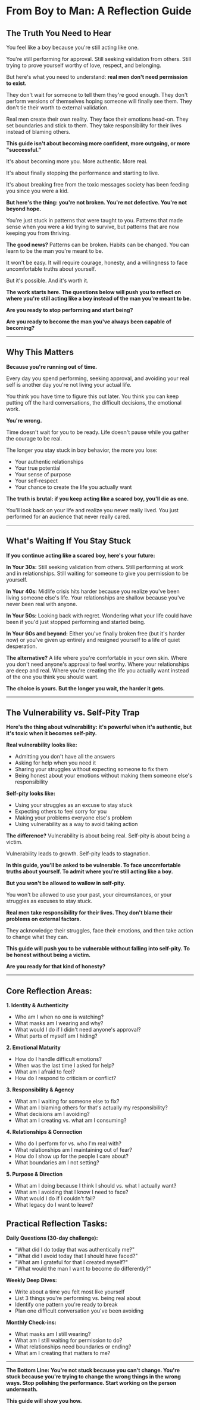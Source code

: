 # **From Boy to Man: A Reflection Guide**

## **The Truth You Need to Hear**

You feel like a boy because you're still acting like one.

You're still performing for approval. Still seeking validation from others. Still trying to prove yourself worthy of love, respect, and belonging.

But here's what you need to understand: **real men don't need permission to exist.**

They don't wait for someone to tell them they're good enough. They don't perform versions of themselves hoping someone will finally see them. They don't tie their worth to external validation.

Real men create their own reality. They face their emotions head-on. They set boundaries and stick to them. They take responsibility for their lives instead of blaming others.

**This guide isn't about becoming more confident, more outgoing, or more "successful."**

It's about becoming more you. More authentic. More real.

It's about finally stopping the performance and starting to live.

It's about breaking free from the toxic messages society has been feeding you since you were a kid.

**But here's the thing: you're not broken. You're not defective. You're not beyond hope.**

You're just stuck in patterns that were taught to you. Patterns that made sense when you were a kid trying to survive, but patterns that are now keeping you from thriving.

**The good news?**
Patterns can be broken. Habits can be changed. You can learn to be the man you're meant to be.

It won't be easy. It will require courage, honesty, and a willingness to face uncomfortable truths about yourself.

But it's possible. And it's worth it.

**The work starts here. The questions below will push you to reflect on where you're still acting like a boy instead of the man you're meant to be.**

**Are you ready to stop performing and start being?**

**Are you ready to become the man you've always been capable of becoming?**

---

## **Why This Matters**

**Because you're running out of time.**

Every day you spend performing, seeking approval, and avoiding your real self is another day you're not living your actual life.

You think you have time to figure this out later. You think you can keep putting off the hard conversations, the difficult decisions, the emotional work.

**You're wrong.**

Time doesn't wait for you to be ready. Life doesn't pause while you gather the courage to be real.

The longer you stay stuck in boy behavior, the more you lose:
- Your authentic relationships
- Your true potential
- Your sense of purpose
- Your self-respect
- Your chance to create the life you actually want

**The truth is brutal: if you keep acting like a scared boy, you'll die as one.**

You'll look back on your life and realize you never really lived. You just performed for an audience that never really cared.

---

## **What's Waiting If You Stay Stuck**

**If you continue acting like a scared boy, here's your future:**

**In Your 30s:** Still seeking validation from others. Still performing at work and in relationships. Still waiting for someone to give you permission to be yourself.

**In Your 40s:** Midlife crisis hits harder because you realize you've been living someone else's life. Your relationships are shallow because you've never been real with anyone.

**In Your 50s:** Looking back with regret. Wondering what your life could have been if you'd just stopped performing and started being.

**In Your 60s and beyond:** Either you've finally broken free (but it's harder now) or you've given up entirely and resigned yourself to a life of quiet desperation.

**The alternative?**
A life where you're comfortable in your own skin. Where you don't need anyone's approval to feel worthy. Where your relationships are deep and real. Where you're creating the life you actually want instead of the one you think you should want.

**The choice is yours. But the longer you wait, the harder it gets.**

---

## **The Vulnerability vs. Self-Pity Trap**

**Here's the thing about vulnerability: it's powerful when it's authentic, but it's toxic when it becomes self-pity.**

**Real vulnerability looks like:**
- Admitting you don't have all the answers
- Asking for help when you need it
- Sharing your struggles without expecting someone to fix them
- Being honest about your emotions without making them someone else's responsibility

**Self-pity looks like:**
- Using your struggles as an excuse to stay stuck
- Expecting others to feel sorry for you
- Making your problems everyone else's problem
- Using vulnerability as a way to avoid taking action

**The difference?**
Vulnerability is about being real. Self-pity is about being a victim.

Vulnerability leads to growth. Self-pity leads to stagnation.

**In this guide, you'll be asked to be vulnerable. To face uncomfortable truths about yourself. To admit where you're still acting like a boy.**

**But you won't be allowed to wallow in self-pity.**

You won't be allowed to use your past, your circumstances, or your struggles as excuses to stay stuck.

**Real men take responsibility for their lives. They don't blame their problems on external factors.**

They acknowledge their struggles, face their emotions, and then take action to change what they can.

**This guide will push you to be vulnerable without falling into self-pity. To be honest without being a victim.**

**Are you ready for that kind of honesty?**

---

## **Core Reflection Areas:**

**1. Identity & Authenticity**
- Who am I when no one is watching?
- What masks am I wearing and why?
- What would I do if I didn't need anyone's approval?
- What parts of myself am I hiding?

**2. Emotional Maturity**
- How do I handle difficult emotions?
- When was the last time I asked for help?
- What am I afraid to feel?
- How do I respond to criticism or conflict?

**3. Responsibility & Agency**
- What am I waiting for someone else to fix?
- What am I blaming others for that's actually my responsibility?
- What decisions am I avoiding?
- What am I creating vs. what am I consuming?

**4. Relationships & Connection**
- Who do I perform for vs. who I'm real with?
- What relationships am I maintaining out of fear?
- How do I show up for the people I care about?
- What boundaries am I not setting?

**5. Purpose & Direction**
- What am I doing because I think I should vs. what I actually want?
- What am I avoiding that I know I need to face?
- What would I do if I couldn't fail?
- What legacy do I want to leave?

## **Practical Reflection Tasks:**

**Daily Questions (30-day challenge):**
- "What did I do today that was authentically me?"
- "What did I avoid today that I should have faced?"
- "What am I grateful for that I created myself?"
- "What would the man I want to become do differently?"

**Weekly Deep Dives:**
- Write about a time you felt most like yourself
- List 3 things you're performing vs. being real about
- Identify one pattern you're ready to break
- Plan one difficult conversation you've been avoiding

**Monthly Check-ins:**
- What masks am I still wearing?
- What am I still waiting for permission to do?
- What relationships need boundaries or ending?
- What am I creating that matters to me?

---

**The Bottom Line:**
**You're not stuck because you can't change. You're stuck because you're trying to change the wrong things in the wrong ways. Stop polishing the performance. Start working on the person underneath.**

**This guide will show you how.**
